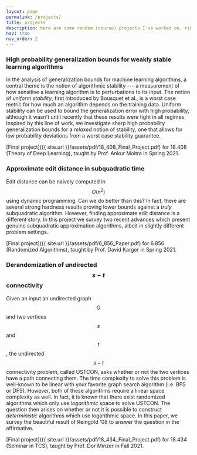 ```yaml
---
layout: page
permalink: /projects/
title: projects
description: here are some random (course) projects I've worked on. rigor of math is not guaranteed so proceed at your own risk!
nav: true
nav_order: 2
---
```


### High probability generalization bounds for weakly stable learning algorithms
In the analysis of generalization bounds for machine learning algorithms, a central theme is the notion of algorithmic stability --- a measurement of how sensitive a learning algorithm is to perturbations to its input. The notion of _uniform stability_, first introduced by Bousquet et al., is a worst case metric for how much an algorithm depends on the training data. Uniform stability can be used to bound the generalization error with high probability, although it wasn't until recently that these results were tight in all regimes. Inspired by this line of work, we investigate sharp high probability generalization bounds for a _relaxed_ notion of stability, one that allows for low probability deviations from a worst case stability guarantee.

[Final project]({{ site.url }}/assets/pdf/18_408_Final_Project.pdf) for 18.408 (Theory of Deep Learning), taught by Prof. Ankur Moitra in Spring 2021. 

### Approximate edit distance in subquadratic time 
Edit distance can be naively computed in $$O(n^2)$$ using dynamic programming. Can we do better than this? In fact, there are several strong hardness results proving lower bounds against a _truly_ subquadratic algorithm. However, finding approximate edit distance is  a different story. In this project we survey two recent advances which present genuine subquadratic approximation algorithms, albeit in slightly different problem settings. 

[Final project]({{ site.url }}/assets/pdf/6_856_Paper.pdf) for 6.856 (Randomized Algorithms), taught by Prof. David Karger in Spring 2021. 

### Derandomization of undirected $$s-t$$ connectivity

Given an input an undirected graph $$G$$ and two vertices $$s$$ and $$t$$, the undirected $$s-t$$ connectivity problem, called USTCON, asks whether or not the two vertices have a path connecting them. The time
complexity to solve this problem is well-known to be linear with your favorite graph search algorithm (i.e. BFS or DFS). However, both of these algorithms require a linear space complexity as well. In fact, it is known that there exist randomized algorithms which only use _logarithmic_ space to solve USTCON. The question then arises on whether or not it is possible to construct _deterministic_ algorithms which use logarithmic space. In this paper, we survey the beautiful result of Reingold '08 to answer the question in the affirmative. 

[Final project]({{ site.url }}/assets/pdf/18_434_Final_Project.pdf) for 18.434 (Seminar in TCS), taught by Prof. Dor Minzer in Fall 2021. 
